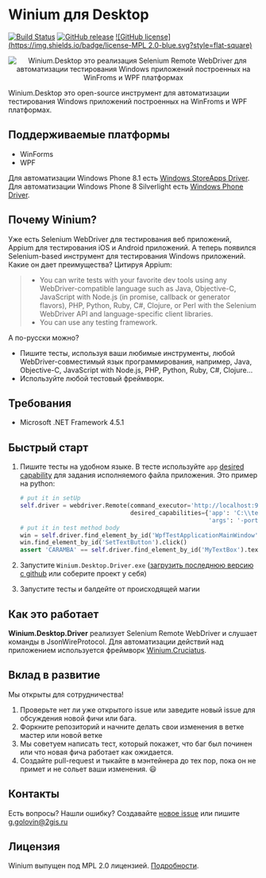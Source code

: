 # Winium для Desktop
[![Build Status](https://img.shields.io/jenkins/s/http/opensource-ci.2gis.ru/Winium.Desktop.svg?style=flat-square)](http://opensource-ci.2gis.ru/job/Winium.Desktop/)
[![GitHub release](https://img.shields.io/github/release/2gis/Winium.Desktop.svg?style=flat-square)](https://github.com/2gis/Winium.Desktop/releases/)
[![GitHub license](https://img.shields.io/badge/license-MPL 2.0-blue.svg?style=flat-square)](LICENSE)

<p align="center">
<img src="https://raw.githubusercontent.com/2gis/Winium.StoreApps/assets/winium.png" alt="Winium.Desktop это реализация Selenium Remote WebDriver для автоматизации тестирования Windows приложений построенных на WinFroms и WPF платформах">
</p>

Winium.Desktop это open-source инструмент для автоматизации тестирования Windows приложений построенных на WinFroms и WPF платформах.

## Поддерживаемые платформы
- WinForms
- WPF

Для автоматизации Windows Phone 8.1 есть [Windows StoreApps Driver](https://github.com/2gis/Winium.StoreApps).
Для автоматизации Windows Phone 8 Silverlight есть [Windows Phone Driver](https://github.com/2gis/winphonedriver).

## Почему Winium?
Уже есть Selenium WebDriver для тестирования веб приложений, Appium для тестирования iOS и Android приложений. А теперь появился Selenium-based инструмент для тестирования Windows приложений. Какие он дает преимущества? Цитируя Appium:
> - You can write tests with your favorite dev tools using any WebDriver-compatible language such as Java, Objective-C, JavaScript with Node.js (in promise, callback or generator flavors), PHP, Python, Ruby, C#, Clojure, or Perl with the Selenium WebDriver API and language-specific client libraries.
> - You can use any testing framework.

А по-русски можно?
- Пишите тесты, используя ваши любимые инструменты, любой WebDriver-совместимый язык программирования, например, Java, Objective-C, JavaScript with Node.js, PHP, Python, Ruby, C#, Clojure...
- Используйте любой тестовый фреймворк.

## Требования
* Microsoft .NET Framework 4.5.1

## Быстрый старт
1. Пишите тесты на удобном языке. В тесте используйте `app` [desired capability](https://github.com/2gis/Winium.Desktop/wiki/Capabilities) для задания исполняемого файла приложения. Это пример на python:
	```python
	# put it in setUp
	self.driver = webdriver.Remote(command_executor='http://localhost:9999',
	                               desired_capabilities={'app': 'C:\\testApp.exe',
	                                                     'args': '-port 345'})
	# put it in test method body
	win = self.driver.find_element_by_id('WpfTestApplicationMainWindow')
	win.find_element_by_id('SetTextButton').click()
	assert 'CARAMBA' == self.driver.find_element_by_id('MyTextBox').text
	```

2. Запустите `Winium.Desktop.Driver.exe` ([загрузить последнюю версию с github](https://github.com/2gis/Winium.Desktop/releases) или соберите проект у себя)

3. Запустите тесты и балдейте от происходящей магии

## Как это работает
**Winium.Desktop.Driver** реализует Selenium Remote WebDriver и слушает команды в JsonWireProtocol. Для автоматизации действий над приложением используется фреймворк [Winium.Cruciatus](https://github.com/2gis/Winium.Cruciatus).

## Вклад в развитие

Мы открыты для сотрудничества!

1. Проверьте нет ли уже открытого issue или заведите новый issue для обсуждения новой фичи или бага.
2. Форкните репозиторий и начните делать свои изменения в ветке мастер или новой ветке
3. Мы советуем написать тест, который покажет, что баг был починен или что новая фича работает как ожидается.
4. Создайте pull-request и тыкайте в мэнтейнера до тех пор, пока он не примет и не сольет ваши изменения.  :smiley:

## Контакты

Есть вопросы? Нашли ошибку? Создавайте [новое issue](https://github.com/2gis/Winium.Desktop/issues/new) или пишите g.golovin@2gis.ru

## Лицензия

Winium выпущен под MPL 2.0 лицензией. [Подробности](LICENSE).
